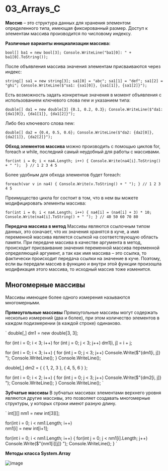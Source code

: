 # 03_Arrays_C
**Массив** – это структура данных для хранения элементом определенного типа, имеющая фиксированный размер. Доступ к элементам массива производится по числовому индексу.

**Различные варианты инициализации массива:**

` bool[] ba1 = new bool[3];
Console.WriteLine("ba1[0]: " + ba1[0].ToString()); `

После объявления массива значения элементам присваиваются через индекс:

` string[] sa1 = new string[3];
sa1[0] = "abc";
sa1[1] = "def";
sa1[2] = "ghi";
Console.WriteLine($"sa1: {sa1[0]}, {sa1[1]}, {sa1[2]}"); `

Есть возможность задать конкретные значения в момент объявления с использованием ключевого слова new и указанием типа:

` double[] da1 = new double[3] {0.1, 0.2, 0.3};
Console.WriteLine($"da1: {da1[0]}, {da1[1]}, {da1[2]}"); `

Либо без ключевого слова new:

` double[] da2 = {0.4, 0.5, 0.6};
Console.WriteLine($"da2: {da2[0]}, {da2[1]}, {da2[2]}"); `

**Обход элементов массива** можно производить с помощью циклов for, foreach и while, последний самый неудобный для работы с массивами.

` for(int i = 0; i < na4.Length; i++)
{
    Console.Write(na4[i].ToString() + " "); 
} // 1 2 3 4 5 `

Более удобным для обхода элементов будет foreach:

` foreach(var v in na4)
{
    Console.Write(v.ToString() + " ");
} // 1 2 3 4 5 `

Преимущество цикла for состоит в том, что в нем вы можете модифицировать элементы массива:

` for(int i = 0; i < na4.Length; i++)
{
    na4[i] = (na4[i] + 3) * 10;
    Console.Write(na4[i].ToString() + " ");
} // 40 50 60 70 80 `

**Передача массива в метод**
Массивы являются ссылочным типом данных, это означает, что их значения хранятся в куче, а имя переменной массива является ссылкой на соответствующую область памяти. При передаче массива в качестве аргумента в метод, происходит присваивание значения переменной массива переменной определяющей аргумент, а так как имя массива – это ссылка, то фактически происходит передача ссылки на значение в куче. Поэтому, если вы передали массив в функцию и внутри этой функции произошла модификация этого массива, то исходный массив тоже изменится.

## **Многомерные массивы**
Массивы имеющее более одного измерения называются многомерными.

**Прямоугольные массивы**
Прямоугольные массивы могут содержать несколько измерений (два и более), при этом количество элементов в каждом подизмерении (в каждой строке) одинаково.

` double[,] dm1 = new double[3, 3];

for (int i = 0; i < 3; i++)
    for (int j = 0; j < 3; j++)
        dm1[i, j] = i + j;
        
for (int i = 0; i < 3; i++)
{
    for (int j = 0; j < 3; j++)
        Console.Write($"{dm1[i, j]} ");
    Console.WriteLine();
}
Console.WriteLine();

double[,] dm2 = { { 1, 2, 3 }, { 4, 5, 6 } };

for (int i = 0; i < 2; i++)
{
    for (int j = 0; j < 3; j++)
        Console.Write($"{dm2[i, j]} ");
    Console.WriteLine();
}
Console.WriteLine(); `

**Зубчатые массивы**
В зубчатых массивах элементами верхнего уровня являются другие массивы, это позволяет создавать многомерные структуры, у которых строки имеют разную длину.

` int[][] nm1 = new int[3][];

for(int i = 0; i < nm1.Length; i++)           
    nm1[i] = new int[i+1];
 
for(int i = 0; i < nm1.Length; i++)
{
    for(int j = 0; j < nm1[i].Length; j++)
        Console.Write($"{nm1[i][j]} ");
    Console.WriteLine();
} `

**Методы класса System.Array**

![image](https://github.com/user-attachments/assets/fe24be81-ba01-4b7e-93cb-7f2b868909b9)


